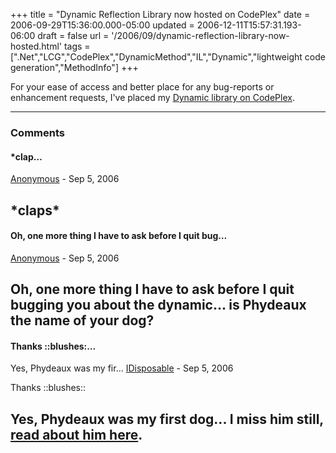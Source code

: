 +++
title = "Dynamic Reflection Library now hosted on CodePlex"
date = 2006-09-29T15:36:00.000-05:00
updated = 2006-12-11T15:57:31.193-06:00
draft = false
url = '/2006/09/dynamic-reflection-library-now-hosted.html'
tags = [".Net","LCG","CodePlex","DynamicMethod","IL","Dynamic","lightweight code generation","MethodInfo"]
+++

For your ease of access and better place for any bug-reports or enhancement requests, I've placed my [Dynamic library on CodePlex](http://www.codeplex.com/Wiki/View.aspx?ProjectName=Dynamic).

---

### Comments

#### \*clap…

[Anonymous](mailto:noreply@blogger.com) - <time datetime="2006-09-29T21:11:00.000-05:00">Sep 5, 2006</time>

\*claps\*
---

#### Oh, one more thing I have to ask before I quit bug…


[Anonymous](mailto:noreply@blogger.com) - <time datetime="2006-09-29T21:16:00.000-05:00">Sep 5, 2006</time>

Oh, one more thing I have to ask before I quit bugging you about the dynamic... is Phydeaux the name of your dog?
---

#### Thanks ::blushes:…


  
Yes, Phydeaux was my fir...
[IDisposable](https://www.blogger.com/profile/02275315449689041289 "noreply@blogger.com") - <time datetime="2006-09-29T22:54:00.000-05:00">Sep 5, 2006</time>

Thanks ::blushes::  
  
Yes, Phydeaux was my first dog... I miss him still, [read about him here](http://www.fehq.org/public/tribute.htm).
---
